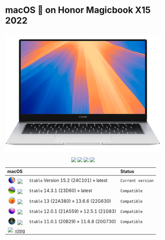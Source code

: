 # macOS  on Honor Magicbook X15 2022 <p align="center">
<img src="Wiki/Images/magicbook-x15-sequoia.png" alt="Huawei macOS Sequoia" />
</p>
<p align="center">
<a href="https://www.honor.com/my/support/laptop/honor-magicbook-x15/" target="_blank"><img src="https://img.shields.io/badge/Model-BBR_WA19-orange.svg" /></a>
<a href="https://www.honor.com/my/support/laptop/honor-magicbook-x15/" target="_blank"><img src="https://img.shields.io/badge/BIOS-3.16-red.svg" /></a>
<a href="https://github.com/DC4114/Magicbook-X15-2022/releases" target="_blank"><img src="https://img.shields.io/badge/Download-Releases-blue.svg" /></a>
<a href="https://github.com/DC4114/Magicbook-X15-2022/wiki" target="_blank"><img src="https://img.shields.io/badge/Support-Wiki-green.svg" /></a>
</p>

<div align="center">


|    macOS    |   |   Status   |
| :--- | :--- | :--- |
|   <img src="Wiki/Images/assets_sequoia.png" width=25 hspace=2 /> <a href="https://developer.apple.com/documentation/macos-release-notes/" target="_blank"><img src="https://img.shields.io/badge/macOS-Sequoia-orange.svg" /></a>    |   `Stable` Version 15.2 (24C101)  »  latest |   `Current version`   |
|   <img src="Wiki/Images/assets_sonoma.png" width=25 hspace=2 /> <a href="https://developer.apple.com/documentation/macos-release-notes/" target="_blank"><img src="https://img.shields.io/badge/macOS-Sonoma-brightgreen.svg" /></a>    |   `Stable` 14.3.1 (23D60)  »  latest |   `Compatible`   |
|   <img src="Wiki/Images/assets_ventura.png" width=25 hspace=2 /> <a href="https://developer.apple.com/documentation/macos-release-notes/" target="_blank"><img src="https://img.shields.io/badge/macOS-Ventura-brightgreen.svg" /></a>    |   `Stable` 13 (22A380)  »  13.6.6 (22G630) |   `Compatible`   |
|   <img src="Wiki/Images/assets_monterey.png" width=25 hspace=2 /> <a href="https://developer.apple.com/documentation/macos-release-notes/" target="_blank"><img src="https://img.shields.io/badge/macOS-Monterey-brightgreen.svg" /></a>   |   `Stable` 12.0.1 (21A559)  »  12.5.1 (21G83) |   `Compatible`   |
|   <img src="Wiki/Images/assets_big_sur.png" width=25 hspace=2 /> <a href="https://developer.apple.com/documentation/macos-release-notes/" target="_blank"><img src="https://img.shields.io/badge/macOS-Big_Sur-brightgreen.svg" /></a>    |   `Stable` 11.0.1 (20B29)  »  11.6.8 (20G730) |   `Compatible`   |
|   <img src="Wiki/Images/assets_catalina.png" width=25 hspace=2 /> <a href="https://developer.apple.com/documentation/macos-release-notes/" target="_blank"><img 
</div>
